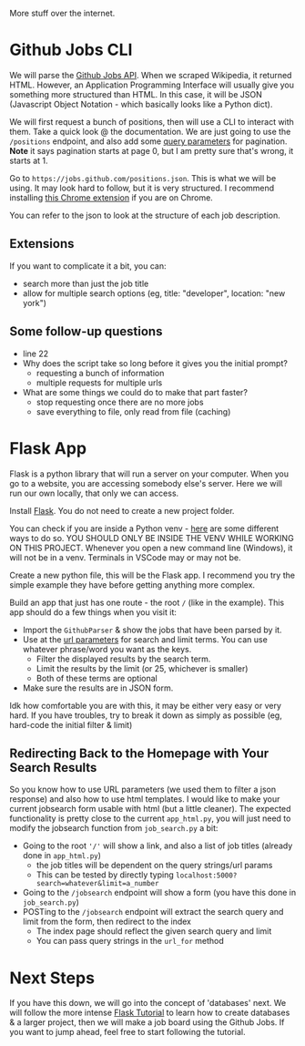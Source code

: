 More stuff over the internet. 

# Github Jobs CLI
We will parse the [Github Jobs API](https://jobs.github.com/api). When we scraped Wikipedia, it returned HTML. However, an Application Programming Interface will usually give you something more structured than HTML. In this case, it will be JSON (Javascript Object Notation - which basically looks like a Python dict).

We will first request a bunch of positions, then will use a CLI to interact with them. Take a quick look @ the documentation. We are just going to use the `/positions` endpoint, and also add some [query parameters](https://branch.io/glossary/query-parameters/) for pagination. __Note__ it says pagination starts at page 0, but I am pretty sure that's wrong, it starts at 1.

Go to `https://jobs.github.com/positions.json`. This is what we will be using. It may look hard to follow, but it is very structured. I recommend installing [this Chrome extension](https://chrome.google.com/webstore/detail/json-formatter/bcjindcccaagfpapjjmafapmmgkkhgoa) if you are on Chrome.

You can refer to the json to look at the structure of each job description.

## Extensions
If you want to complicate it a bit, you can:
- search more than just the job title
- allow for multiple search options (eg, title: "developer", location: "new york")

## Some follow-up questions
- line 22
- Why does the script take so long before it gives you the initial prompt?
  - requesting a bunch of information
  - multiple requests for multiple urls
- What are some things we could do to make that part faster?
  - stop requesting once there are no more jobs
  - save everything to file, only read from file (caching)

# Flask App
Flask is a python library that will run a server on your computer. When you go to a website, you are accessing somebody else's server. Here we will run our own locally, that only we can access.

Install [Flask](https://flask.palletsprojects.com/en/1.1.x/). You do not need to create a new project folder.

You can check if you are inside a Python venv - [here](https://stackoverflow.com/questions/1871549/determine-if-python-is-running-inside-virtualenv) are some different ways to do so. YOU SHOULD ONLY BE INSIDE THE VENV WHILE WORKING ON THIS PROJECT. Whenever you open a new command line (Windows), it will not be in a venv. Terminals in VSCode may or may not be.

Create a new python file, this will be the Flask app. I recommend you try the simple example they have before getting anything more complex.

Build an app that just has one route - the root `/` (like in the example). This app should do a few things when you visit it:
- Import the `GithubParser` & show the jobs that have been parsed by it.
- Use at the [url parameters](https://flask.palletsprojects.com/en/1.1.x/quickstart/#the-request-object) for search and limit terms. You can use whatever phrase/word you want as the keys.
  - Filter the displayed results by the search term.
  - Limit the results by the limit (or 25, whichever is smaller)
  - Both of these terms are optional
- Make sure the results are in JSON form.

Idk how comfortable you are with this, it may be either very easy or very hard. If you have troubles, try to break it down as simply as possible (eg, hard-code the initial filter & limit)

## Redirecting Back to the Homepage with Your Search Results

So you know how to use URL parameters (we used them to filter a json response) and also how to use html templates. I would like to make your current jobsearch form usable with html (but a little cleaner). The expected functionality is pretty close to the current `app_html.py`, you will just need to modify the jobsearch function from `job_search.py` a bit:

- Going to the root `'/'` will show a link, and also a list of job titles (already done in `app_html.py`)
  - the job titles will be dependent on the query strings/url params
  - This can be tested by directly typing `localhost:5000?search=whatever&limit=a_number`
- Going to the `/jobsearch` endpoint will show a form (you have this done in `job_search.py`)
- POSTing to the `/jobsearch` endpoint will extract the search query and limit from the form, then redirect to the index
  - The index page should reflect the given search query and limit
  - You can pass query strings in the `url_for` method

# Next Steps

If you have this down, we will go into the concept of 'databases' next. We will follow the more intense [Flask Tutorial](https://flask.palletsprojects.com/en/1.1.x/tutorial/) to learn how to create databases & a larger project, then we will make a job board using the Github Jobs. If you want to jump ahead, feel free to start following the tutorial.